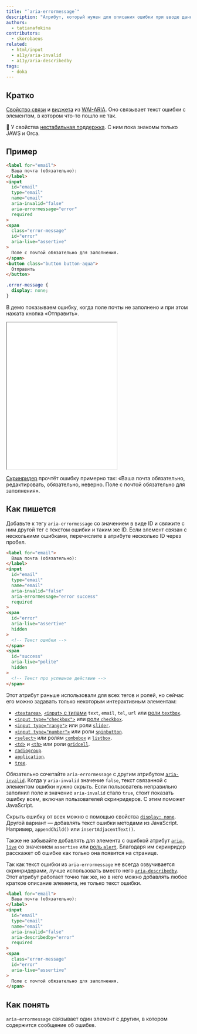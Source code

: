 ```yaml
---
title: "`aria-errormessage`"
description: "Атрибут, который нужен для описания ошибки при вводе данных."
authors:
  - tatianafokina
contributors:
  - skorobaeus
related:
  - html/input
  - a11y/aria-invalid
  - a11y/aria-describedby
tags:
  - doka
---
```


## Кратко

[Свойство связи](/a11y/aria-attrs/#atributy-svyazi) и [виджета](/a11y/aria-attrs/#atributy-vidzhetov) из [WAI-ARIA](/a11y/aria-intro/#specifikaciya). Оно связывает текст ошибки с элементом, в котором что-то пошло не так.

<aside>

🚧 У свойства [нестабильная поддержка](https://a11ysupport.io/tech/aria/aria-errormessage_attribute). С ним пока знакомы только JAWS и Orca.

</aside>

## Пример

```html
<label for="email">
  Ваша почта (обязательно):
</label>
<input
  id="email"
  type="email"
  name="email"
  aria-invalid="false"
  aria-errormessage="error"
  required
>
<span
  class="error-message"
  id="error"
  aria-live="assertive"
>
  Поле с почтой обязательно для заполнения.
</span>
<button class="button button-aqua">
  Отправить
</button>
```

```css
.error-message {
  display: none;
}
```

В демо показываем ошибку, когда поле почты не заполнено и при этом нажата кнопка «Отправить».

<iframe title="aria-errormessage для пустого поля" src="demos/field-with-aria-errormessage/" height="400"></iframe>

[Скринридер](/a11y/screenreaders/) прочтёт ошибку примерно так: «Ваша почта обязательно, редактировать, обязательно, неверно. Поле с почтой обязательно для заполнения».

## Как пишется

Добавьте к тегу `aria-errormessage` со значением в виде ID и свяжите с ним другой тег с текстом ошибки и таким же ID. Если элемент связан с несколькими ошибками, перечислите в атрибуте несколько ID через пробел.

```html
<label for="email">
  Ваша почта (обязательно):
</label>
<input
  id="email"
  type="email"
  name="email"
  aria-invalid="false"
  aria-errormessage="error success"
  required
>
<span
  id="error"
  aria-live="assertive"
  hidden
>
  <!-- Текст ошибки -->
</span>
<span
  id="success"
  aria-live="polite"
  hidden
>
  <!-- Текст про успешное действие -->
</span>
```

Этот атрибут раньше использовали для всех тегов и ролей, но сейчас его можно задавать только некоторым интерактивным элементам:

- [`<textarea>`](/html/textarea/), [`<input>` с типами](/html/input/#type) `text`, `email`, `tel`, `url` или [роли `textbox`](/a11y/role-textbox/).
- [`<input type="checkbox">`](/html/input/#type) или [роли `checkbox`](/a11y/role-checkbox/).
- [`<input type="range">`](/html/input/#type) или роли [`slider`](/a11y/role-slider/).
- [`<input type="number">`](/html/input/#type) или роли [`spinbutton`](/a11y/role-spinbutton/).
- [`<select>`](/html/select/) или ролям [`combobox`](/a11y/role-combobox/) и [`listbox`](/a11y/role-listbox/).
- [`<td>`](/html/tables/#td) и [`<th>`](/html/tables/#th) или роли [`gridcell`](/a11y/role-gridcell/).
- [`radiogroup`](/a11y/role-radiogroup/).
- [`application`](/a11y/role-application/).
- [`tree`](/a11y/role-tree/).

Обязательно сочетайте `aria-errormessage` с другим атрибутом [`aria-invalid`](/a11y/aria-invalid/). Когда у `aria-invalid` значение `false`, текст связанной с элементом ошибки нужно скрыть. Если пользователь неправильно заполнил поле и значение `aria-invalid` стало `true`, стоит показать ошибку всем, включая пользователей скринридеров. С этим поможет JavaScript.

Скрыть ошибку от всех можно с помощью свойства [`display: none`](/css/display/). Другой вариант — добавлять текст ошибки методами из JavaScript. Например, `appendChild()` или `insertAdjacentText()`.

Также не забывайте добавлять для элемента с ошибкой атрибут [`aria-live`](/a11y/aria-live/) со значением `assertive` или [роль `alert`](/a11y/role-alert/). Благодаря им скринридер расскажет об ошибке как только она появится на странице.

Так как текст ошибки из `aria-errormessage` не всегда озвучивается скринридерами, лучше использовать вместо него [`aria-describedby`](/a11y/aria-describedby/). Этот атрибут работает точно так же, но в него можно добавлять любое краткое описание элемента, не только текст ошибки.

```html
<label for="email">
  Ваша почта (обязательно):
</label>
<input
  id="email"
  type="email"
  name="email"
  aria-invalid="false"
  aria-describedby="error"
  required
>
<span
  class="error-message"
  id="error"
  aria-live="assertive"
>
  Поле с почтой обязательно для заполнения.
</span>
```

## Как понять

`aria-errormessage` связывает один элемент с другим, в котором содержится сообщение об ошибке.
